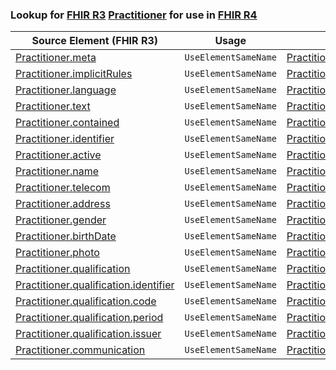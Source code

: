 ### Lookup for [FHIR R3](https://hl7.org/fhir/STU3/) [Practitioner](https://hl7.org/fhir/STU3/Practitioner.html) for use in [FHIR R4](https://hl7.org/fhir/R4/)

| Source Element (FHIR R3) | Usage | Target |
| -------------- | ----- | ------ |
| [Practitioner.meta](https://hl7.org/fhir/STU3/Practitioner.html#resource) | `UseElementSameName` | [Practitioner.meta](https://hl7.org/fhir/R4/Practitioner.html#resource) |
| [Practitioner.implicitRules](https://hl7.org/fhir/STU3/Practitioner.html#resource) | `UseElementSameName` | [Practitioner.implicitRules](https://hl7.org/fhir/R4/Practitioner.html#resource) |
| [Practitioner.language](https://hl7.org/fhir/STU3/Practitioner.html#resource) | `UseElementSameName` | [Practitioner.language](https://hl7.org/fhir/R4/Practitioner.html#resource) |
| [Practitioner.text](https://hl7.org/fhir/STU3/Practitioner.html#resource) | `UseElementSameName` | [Practitioner.text](https://hl7.org/fhir/R4/Practitioner.html#resource) |
| [Practitioner.contained](https://hl7.org/fhir/STU3/Practitioner.html#resource) | `UseElementSameName` | [Practitioner.contained](https://hl7.org/fhir/R4/Practitioner.html#resource) |
| [Practitioner.identifier](https://hl7.org/fhir/STU3/Practitioner.html#resource) | `UseElementSameName` | [Practitioner.identifier](https://hl7.org/fhir/R4/Practitioner.html#resource) |
| [Practitioner.active](https://hl7.org/fhir/STU3/Practitioner.html#resource) | `UseElementSameName` | [Practitioner.active](https://hl7.org/fhir/R4/Practitioner.html#resource) |
| [Practitioner.name](https://hl7.org/fhir/STU3/Practitioner.html#resource) | `UseElementSameName` | [Practitioner.name](https://hl7.org/fhir/R4/Practitioner.html#resource) |
| [Practitioner.telecom](https://hl7.org/fhir/STU3/Practitioner.html#resource) | `UseElementSameName` | [Practitioner.telecom](https://hl7.org/fhir/R4/Practitioner.html#resource) |
| [Practitioner.address](https://hl7.org/fhir/STU3/Practitioner.html#resource) | `UseElementSameName` | [Practitioner.address](https://hl7.org/fhir/R4/Practitioner.html#resource) |
| [Practitioner.gender](https://hl7.org/fhir/STU3/Practitioner.html#resource) | `UseElementSameName` | [Practitioner.gender](https://hl7.org/fhir/R4/Practitioner.html#resource) |
| [Practitioner.birthDate](https://hl7.org/fhir/STU3/Practitioner.html#resource) | `UseElementSameName` | [Practitioner.birthDate](https://hl7.org/fhir/R4/Practitioner.html#resource) |
| [Practitioner.photo](https://hl7.org/fhir/STU3/Practitioner.html#resource) | `UseElementSameName` | [Practitioner.photo](https://hl7.org/fhir/R4/Practitioner.html#resource) |
| [Practitioner.qualification](https://hl7.org/fhir/STU3/Practitioner.html#resource) | `UseElementSameName` | [Practitioner.qualification](https://hl7.org/fhir/R4/Practitioner.html#resource) |
| [Practitioner.qualification.identifier](https://hl7.org/fhir/STU3/Practitioner.html#resource) | `UseElementSameName` | [Practitioner.qualification.identifier](https://hl7.org/fhir/R4/Practitioner.html#resource) |
| [Practitioner.qualification.code](https://hl7.org/fhir/STU3/Practitioner.html#resource) | `UseElementSameName` | [Practitioner.qualification.code](https://hl7.org/fhir/R4/Practitioner.html#resource) |
| [Practitioner.qualification.period](https://hl7.org/fhir/STU3/Practitioner.html#resource) | `UseElementSameName` | [Practitioner.qualification.period](https://hl7.org/fhir/R4/Practitioner.html#resource) |
| [Practitioner.qualification.issuer](https://hl7.org/fhir/STU3/Practitioner.html#resource) | `UseElementSameName` | [Practitioner.qualification.issuer](https://hl7.org/fhir/R4/Practitioner.html#resource) |
| [Practitioner.communication](https://hl7.org/fhir/STU3/Practitioner.html#resource) | `UseElementSameName` | [Practitioner.communication](https://hl7.org/fhir/R4/Practitioner.html#resource) |

